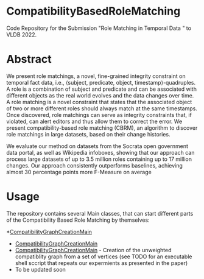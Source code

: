 # CompatibilityBasedRoleMatching

Code Repository for the Submission "Role Matching in Temporal Data " to VLDB 2022.

# Abstract

We present role matchings, a novel, fine-grained integrity constraint on temporal fact data, i.e., ⟨subject, predicate, object, timestamp⟩-quadruples. A role is a combination of subject and predicate and can be associated with different objects as the real world evolves and the data changes over time. A role matching is a novel constraint that states that  the associated object of two or more different roles should always match at the same timestamps. Once discovered, role matchings can serve as integrity constraints that, if  violated, can alert editors and thus allow them to correct the error. We present compatibility-based role matching (CBRM), an algorithm to discover role matchings in large datasets, based on their change histories.

We evaluate our method on datasets from the Socrata open government data portal, as well as Wikipedia infoboxes, showing that our approach can process large datasets of up to  3.5 million roles containing up to 17 million changes. Our approach consistently outperforms baselines, achieving almost 30 percentage points more F-Measure on average

# Usage

The repository contains several Main classes, that can start different parts of the Compatibility Based Role Matching by themselves:


*[CompatibilityGraphCreationMain](./blob/master/src/main/scala/de/hpi/role_matching/cbrm/compatibility_graph/role_tree/CompatibilityGraphCreationMain.scala)
*  [CompatibilityGraphCreationMain](./master/src/main/scala/de/hpi/role_matching/cbrm/compatibility_graph/role_tree/CompatibilityGraphCreationMain.scala)
*  [CompatibilityGraphCreationMain](src/main/scala/de/hpi/role_matching/cbrm.compatibility_graph/role_tree/CompatibilityGraphCreationMain.scala) - Creation of the unweighted compatiblity graph from a set of vertices (see TODO for an executable shell sccript that repeats our expermients as presented in the paper)
* To be updated soon
